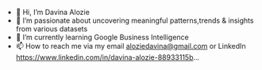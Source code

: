 - 👋 Hi, I’m Davina Alozie
- 👀 I’m passionate about uncovering meaningful patterns,trends & insights from various datasets
- 🌱 I’m currently learning Google Business Intelligence
- 📫 How to reach me via my email aloziedavina@gmail.com or LinkedIn https://www.linkedin.com/in/davina-alozie-88933115b...

<!---
DavinaAlozie/DavinaAlozie is a ✨ special ✨ repository because its `README.md` (this file) appears on your GitHub profile.
You can click the Preview link to take a look at your changes.
--->
